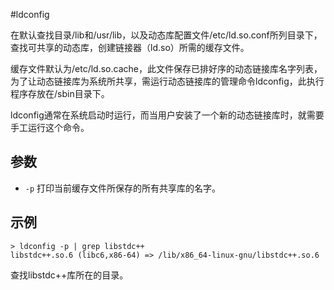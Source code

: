 #ldconfig

在默认查找目录/lib和/usr/lib，以及动态库配置文件/etc/ld.so.conf所列目录下，查找可共享的动态库，创建链接器（ld.so）所需的缓存文件。

缓存文件默认为/etc/ld.so.cache，此文件保存已排好序的动态链接库名字列表，为了让动态链接库为系统所共享，需运行动态链接库的管理命令ldconfig，此执行程序存放在/sbin目录下。

ldconfig通常在系统启动时运行，而当用户安装了一个新的动态链接库时，就需要手工运行这个命令。

## 参数

- `-p`  打印当前缓存文件所保存的所有共享库的名字。

## 示例

```
> ldconfig -p | grep libstdc++
libstdc++.so.6 (libc6,x86-64) => /lib/x86_64-linux-gnu/libstdc++.so.6
```

查找libstdc++库所在的目录。